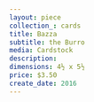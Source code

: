 ```yaml
---
layout: piece
collection_: cards
title: Bazza
subtitle: the Burro
media: Cardstock
description:
dimensions: 4½ x 5½
price: $3.50
create_date: 2016
---
```

